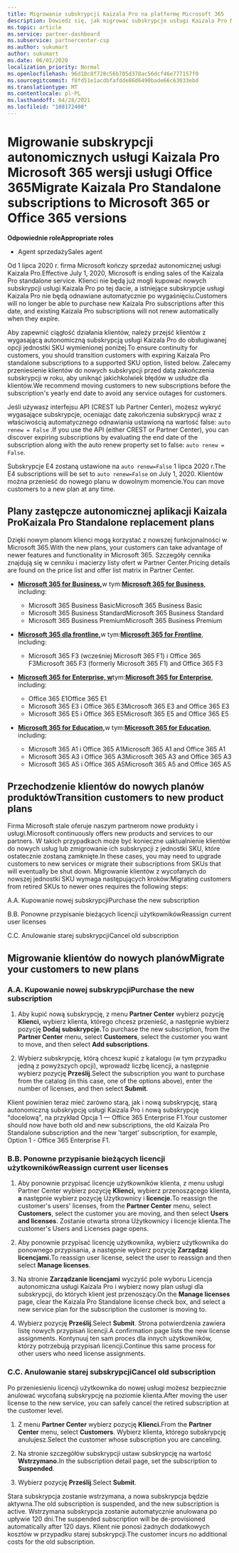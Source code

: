 ```yaml
---
title: Migrowanie subskrypcji Kaizala Pro na platformę Microsoft 365
description: Dowiedz się, jak migrować subskrypcje usługi Kaizala Pro Microsoft 365 wersji usługi Office 365. Przeczytaj ten artykuł, aby uzyskać więcej informacji na temat przechodzenia klientów.
ms.topic: article
ms.service: partner-dashboard
ms.subservice: partnercenter-csp
ms.author: sukumart
author: sukumart
ms.date: 06/01/2020
localization_priority: Normal
ms.openlocfilehash: 96d18c8f728c56b705d378ac56dcf46e777157f0
ms.sourcegitcommit: f8fd51e1acdbfafdde86d6490bade66c63033ebd
ms.translationtype: MT
ms.contentlocale: pl-PL
ms.lasthandoff: 04/28/2021
ms.locfileid: "108172408"
---
```

# <a name="migrate-kaizala-pro-standalone-subscriptions-to-microsoft-365-or-office-365-versions"></a><span data-ttu-id="6108e-104">Migrowanie subskrypcji autonomicznych usługi Kaizala Pro Microsoft 365 wersji usługi Office 365</span><span class="sxs-lookup"><span data-stu-id="6108e-104">Migrate Kaizala Pro Standalone subscriptions to Microsoft 365 or Office 365 versions</span></span>

<span data-ttu-id="6108e-105">**Odpowiednie role**</span><span class="sxs-lookup"><span data-stu-id="6108e-105">**Appropriate roles**</span></span>

- <span data-ttu-id="6108e-106">Agent sprzedaży</span><span class="sxs-lookup"><span data-stu-id="6108e-106">Sales agent</span></span>

<span data-ttu-id="6108e-107">Od 1 lipca 2020 r. firma Microsoft kończy sprzedaż autonomicznej usługi Kaizala Pro.</span><span class="sxs-lookup"><span data-stu-id="6108e-107">Effective July 1, 2020, Microsoft is ending sales of the Kaizala Pro standalone service.</span></span> <span data-ttu-id="6108e-108">Klienci nie będą już mogli kupować nowych subskrypcji usługi Kaizala Pro po tej dacie, a istniejące subskrypcje usługi Kaizala Pro nie będą odnawiane automatycznie po wygaśnięciu.</span><span class="sxs-lookup"><span data-stu-id="6108e-108">Customers will no longer be able to purchase new Kaizala Pro subscriptions after this date, and existing Kaizala Pro subscriptions will not renew automatically when they expire.</span></span>

<span data-ttu-id="6108e-109">Aby zapewnić ciągłość działania klientów, należy przejść klientów z wygasającą autonomiczną subskrypcją usługi Kaizala Pro do obsługiwanej opcji jednostki SKU wymienionej poniżej.</span><span class="sxs-lookup"><span data-stu-id="6108e-109">To ensure continuity for customers, you should transition customers with expiring Kaizala Pro standalone subscriptions to a supported SKU option, listed below.</span></span> <span data-ttu-id="6108e-110">Zalecamy przeniesienie klientów do nowych subskrypcji przed datą zakończenia subskrypcji w roku, aby uniknąć jakichkolwiek błędów w usłudze dla klientów.</span><span class="sxs-lookup"><span data-stu-id="6108e-110">We recommend moving customers to new subscriptions before the subscription's yearly end date to avoid any service outages for customers.</span></span>

<span data-ttu-id="6108e-111">Jeśli używasz interfejsu API (CREST lub Partner Center), możesz wykryć wygasające subskrypcje, oceniając datę zakończenia subskrypcji wraz z właściwością automatycznego odnawiania ustawioną na wartość false: `auto renew = False` .</span><span class="sxs-lookup"><span data-stu-id="6108e-111">If you use the API (either CREST or Partner Center), you can discover expiring subscriptions by evaluating the end date of the subscription along with the auto renew property set to false: `auto renew = False`.</span></span>

<span data-ttu-id="6108e-112">Subskrypcje E4 zostaną ustawione na `auto renew=False` 1 lipca 2020 r.</span><span class="sxs-lookup"><span data-stu-id="6108e-112">The E4 subscriptions will be set to `auto renew=False` on July 1, 2020.</span></span> <span data-ttu-id="6108e-113">Klientów można przenieść do nowego planu w dowolnym momencie.</span><span class="sxs-lookup"><span data-stu-id="6108e-113">You can move customers to a new plan at any time.</span></span>

## <a name="kaizala-pro-standalone-replacement-plans"></a><span data-ttu-id="6108e-114">Plany zastępcze autonomicznej aplikacji Kaizala Pro</span><span class="sxs-lookup"><span data-stu-id="6108e-114">Kaizala Pro Standalone replacement plans</span></span>

<span data-ttu-id="6108e-115">Dzięki nowym planom klienci mogą korzystać z nowszej funkcjonalności w Microsoft 365.</span><span class="sxs-lookup"><span data-stu-id="6108e-115">With the new plans, your customers can take advantage of newer features and functionality in Microsoft 365.</span></span> <span data-ttu-id="6108e-116">Szczegóły cennika znajdują się w cenniku i macierzy listy ofert w Partner Center.</span><span class="sxs-lookup"><span data-stu-id="6108e-116">Pricing details are found on the price list and offer list matrix in Partner Center.</span></span>

- <span data-ttu-id="6108e-117">[**Microsoft 365 for Business,**](https://www.microsoft.com/microsoft-365/compare-all-microsoft-365-products?&activetab=tab:primaryr2)w tym:</span><span class="sxs-lookup"><span data-stu-id="6108e-117">[**Microsoft 365 for Business**](https://www.microsoft.com/microsoft-365/compare-all-microsoft-365-products?&activetab=tab:primaryr2), including:</span></span>  
   - <span data-ttu-id="6108e-118">Microsoft 365 Business Basic</span><span class="sxs-lookup"><span data-stu-id="6108e-118">Microsoft 365 Business Basic</span></span>
   - <span data-ttu-id="6108e-119">Microsoft 365 Business Standard</span><span class="sxs-lookup"><span data-stu-id="6108e-119">Microsoft 365 Business Standard</span></span>
   - <span data-ttu-id="6108e-120">Microsoft 365 Business Premium</span><span class="sxs-lookup"><span data-stu-id="6108e-120">Microsoft 365 Business Premium</span></span>
    
- <span data-ttu-id="6108e-121">[**Microsoft 365 dla frontline,**](https://www.microsoft.com/microsoft-365/microsoft-365-enterprise-f3?activetab=pivot:overviewtab)w tym:</span><span class="sxs-lookup"><span data-stu-id="6108e-121">[**Microsoft 365 for Frontline**](https://www.microsoft.com/microsoft-365/microsoft-365-enterprise-f3?activetab=pivot:overviewtab), including:</span></span>
   - <span data-ttu-id="6108e-122">Microsoft 365 F3 (wcześniej Microsoft 365 F1) i Office 365 F3</span><span class="sxs-lookup"><span data-stu-id="6108e-122">Microsoft 365 F3 (formerly Microsoft 365 F1) and Office 365 F3</span></span>
    
- <span data-ttu-id="6108e-123">[**Microsoft 365 for Enterprise, w**](https://www.microsoft.com/microsoft-365/compare-microsoft-365-enterprise-plans)tym:</span><span class="sxs-lookup"><span data-stu-id="6108e-123">[**Microsoft 365 for Enterprise**](https://www.microsoft.com/microsoft-365/compare-microsoft-365-enterprise-plans), including:</span></span> 
   - <span data-ttu-id="6108e-124">Office 365 E1</span><span class="sxs-lookup"><span data-stu-id="6108e-124">Office 365 E1</span></span>
   - <span data-ttu-id="6108e-125">Microsoft 365 E3 i Office 365 E3</span><span class="sxs-lookup"><span data-stu-id="6108e-125">Microsoft 365 E3 and Office 365 E3</span></span>
   - <span data-ttu-id="6108e-126">Microsoft 365 E5 i Office 365 E5</span><span class="sxs-lookup"><span data-stu-id="6108e-126">Microsoft 365 E5 and Office 365 E5</span></span>

- <span data-ttu-id="6108e-127">[**Microsoft 365 for Education,**](https://www.microsoft.com/education/buy-license/microsoft365)w tym:</span><span class="sxs-lookup"><span data-stu-id="6108e-127">[**Microsoft 365 for Education**](https://www.microsoft.com/education/buy-license/microsoft365), including:</span></span> 
    - <span data-ttu-id="6108e-128">Microsoft 365 A1 i Office 365 A1</span><span class="sxs-lookup"><span data-stu-id="6108e-128">Microsoft 365 A1 and Office 365 A1</span></span>
    - <span data-ttu-id="6108e-129">Microsoft 365 A3 i Office 365 A3</span><span class="sxs-lookup"><span data-stu-id="6108e-129">Microsoft 365 A3 and Office 365 A3</span></span>
    - <span data-ttu-id="6108e-130">Microsoft 365 A5 i Office 365 A5</span><span class="sxs-lookup"><span data-stu-id="6108e-130">Microsoft 365 A5 and Office 365 A5</span></span>

## <a name="transition-customers-to-new-product-plans"></a><span data-ttu-id="6108e-131">Przechodzenie klientów do nowych planów produktów</span><span class="sxs-lookup"><span data-stu-id="6108e-131">Transition customers to new product plans</span></span>

<span data-ttu-id="6108e-132">Firma Microsoft stale oferuje naszym partnerom nowe produkty i usługi.</span><span class="sxs-lookup"><span data-stu-id="6108e-132">Microsoft continuously offers new products and services to our partners.</span></span> <span data-ttu-id="6108e-133">W takich przypadkach może być konieczne uaktualnienie klientów do nowych usług lub zmigrowanie ich subskrypcji z jednostki SKU, które ostatecznie zostaną zamknięte.</span><span class="sxs-lookup"><span data-stu-id="6108e-133">In these cases, you may need to upgrade customers to new services or migrate their subscriptions from SKUs that will eventually be shut down.</span></span> <span data-ttu-id="6108e-134">Migrowanie klientów z wycofanych do nowszej jednostki SKU wymaga następujących kroków:</span><span class="sxs-lookup"><span data-stu-id="6108e-134">Migrating customers from retired SKUs to newer ones requires the following steps:</span></span>

<span data-ttu-id="6108e-135">A.</span><span class="sxs-lookup"><span data-stu-id="6108e-135">A.</span></span> <span data-ttu-id="6108e-136">Kupowanie nowej subskrypcji</span><span class="sxs-lookup"><span data-stu-id="6108e-136">Purchase the new subscription</span></span>

<span data-ttu-id="6108e-137">B.</span><span class="sxs-lookup"><span data-stu-id="6108e-137">B.</span></span> <span data-ttu-id="6108e-138">Ponowne przypisanie bieżących licencji użytkowników</span><span class="sxs-lookup"><span data-stu-id="6108e-138">Reassign current user licenses</span></span>

<span data-ttu-id="6108e-139">C.</span><span class="sxs-lookup"><span data-stu-id="6108e-139">C.</span></span> <span data-ttu-id="6108e-140">Anulowanie starej subskrypcji</span><span class="sxs-lookup"><span data-stu-id="6108e-140">Cancel old subscription</span></span>


## <a name="migrate-your-customers-to-new-plans"></a><span data-ttu-id="6108e-141">Migrowanie klientów do nowych planów</span><span class="sxs-lookup"><span data-stu-id="6108e-141">Migrate your customers to new plans</span></span>

### <a name="a-purchase-the-new-subscription"></a><span data-ttu-id="6108e-142">A.</span><span class="sxs-lookup"><span data-stu-id="6108e-142">A.</span></span> <span data-ttu-id="6108e-143">Kupowanie nowej subskrypcji</span><span class="sxs-lookup"><span data-stu-id="6108e-143">Purchase the new subscription</span></span>

1. <span data-ttu-id="6108e-144">Aby kupić nową subskrypcję, z menu **Partner Center** wybierz pozycję **Klienci,** wybierz klienta, którego chcesz przenieść, a następnie wybierz pozycję **Dodaj subskrypcje.**</span><span class="sxs-lookup"><span data-stu-id="6108e-144">To purchase the new subscription, from the **Partner Center** menu, select **Customers**, select the customer you want to move, and then select **Add subscriptions**.</span></span>

2. <span data-ttu-id="6108e-145">Wybierz subskrypcję, którą chcesz kupić z katalogu (w tym przypadku jedną z powyższych opcji), wprowadź liczbę licencji, a następnie wybierz pozycję **Prześlij**.</span><span class="sxs-lookup"><span data-stu-id="6108e-145">Select the subscription you want to purchase from the catalog (in this case, one of the options above), enter the number of licenses, and then select **Submit**.</span></span>

<span data-ttu-id="6108e-146">Klient powinien teraz mieć zarówno starą, jak i nową subskrypcję, starą autonomiczną subskrypcję usługi Kaizala Pro i nową subskrypcję "docelową", na przykład Opcja 1 — Office 365 Enterprise F1.</span><span class="sxs-lookup"><span data-stu-id="6108e-146">Your customer should now have both old and new subscriptions, the old Kaizala Pro Standalone subscription and the new 'target' subscription, for example, Option 1 - Office 365 Enterprise F1.</span></span>

### <a name="b-reassign-current-user-licenses"></a><span data-ttu-id="6108e-147">B.</span><span class="sxs-lookup"><span data-stu-id="6108e-147">B.</span></span> <span data-ttu-id="6108e-148">Ponowne przypisanie bieżących licencji użytkowników</span><span class="sxs-lookup"><span data-stu-id="6108e-148">Reassign current user licenses</span></span>

1. <span data-ttu-id="6108e-149">Aby ponownie przypisać licencje użytkowników klienta, z menu usługi Partner Center wybierz pozycję **Klienci,** wybierz przenoszącego klienta, **a** następnie wybierz pozycję Użytkownicy i **licencje.**</span><span class="sxs-lookup"><span data-stu-id="6108e-149">To reassign the customer's users' licenses, from the **Partner Center** menu, select **Customers**, select the customer you are moving, and then select **Users and licenses**.</span></span> <span data-ttu-id="6108e-150">Zostanie otwarta strona Użytkownicy i licencje klienta.</span><span class="sxs-lookup"><span data-stu-id="6108e-150">The customer's Users and Licenses page opens.</span></span>

2. <span data-ttu-id="6108e-151">Aby ponownie przypisać licencję użytkownika, wybierz użytkownika do ponownego przypisania, a następnie wybierz pozycję **Zarządzaj licencjami.**</span><span class="sxs-lookup"><span data-stu-id="6108e-151">To reassign user license, select the user to reassign and then select **Manage licenses**.</span></span>

3. <span data-ttu-id="6108e-152">Na stronie **Zarządzanie licencjami** wyczyść pole wyboru Licencja autonomiczna usługi Kaizala Pro i wybierz nowy plan usługi dla subskrypcji, do których klient jest przenoszący.</span><span class="sxs-lookup"><span data-stu-id="6108e-152">On the **Manage licenses** page, clear the Kaizala Pro Standalone license check box, and select a new service plan for the subscription the customer is moving to.</span></span>

4.  <span data-ttu-id="6108e-153">Wybierz pozycję **Prześlij**.</span><span class="sxs-lookup"><span data-stu-id="6108e-153">Select **Submit**.</span></span> <span data-ttu-id="6108e-154">Strona potwierdzenia zawiera listę nowych przypisań licencji.</span><span class="sxs-lookup"><span data-stu-id="6108e-154">A confirmation page lists the new license assignments.</span></span> <span data-ttu-id="6108e-155">Kontynuuj ten sam proces dla innych użytkowników, którzy potrzebują przypisań licencji.</span><span class="sxs-lookup"><span data-stu-id="6108e-155">Continue this same process for other users who need license assignments.</span></span>

### <a name="c-cancel-old-subscription"></a><span data-ttu-id="6108e-156">C.</span><span class="sxs-lookup"><span data-stu-id="6108e-156">C.</span></span> <span data-ttu-id="6108e-157">Anulowanie starej subskrypcji</span><span class="sxs-lookup"><span data-stu-id="6108e-157">Cancel old subscription</span></span>

<span data-ttu-id="6108e-158">Po przeniesieniu licencji użytkownika do nowej usługi możesz bezpiecznie anulować wycofaną subskrypcję na poziomie klienta.</span><span class="sxs-lookup"><span data-stu-id="6108e-158">After moving the user license to the new service, you can safely cancel the retired subscription at the customer level.</span></span>

1.  <span data-ttu-id="6108e-159">Z menu **Partner Center** wybierz pozycję **Klienci.**</span><span class="sxs-lookup"><span data-stu-id="6108e-159">From the **Partner Center** menu, select **Customers**.</span></span> <span data-ttu-id="6108e-160">Wybierz klienta, którego subskrypcję anulujesz.</span><span class="sxs-lookup"><span data-stu-id="6108e-160">Select the customer whose subscription you are canceling.</span></span>

2.  <span data-ttu-id="6108e-161">Na stronie szczegółów subskrypcji ustaw subskrypcję na wartość **Wstrzymano.**</span><span class="sxs-lookup"><span data-stu-id="6108e-161">In the subscription detail page, set the subscription to **Suspended**.</span></span>

3.  <span data-ttu-id="6108e-162">Wybierz pozycję **Prześlij**.</span><span class="sxs-lookup"><span data-stu-id="6108e-162">Select **Submit**.</span></span>

<span data-ttu-id="6108e-163">Stara subskrypcja zostanie wstrzymana, a nowa subskrypcja będzie aktywna.</span><span class="sxs-lookup"><span data-stu-id="6108e-163">The old subscription is suspended, and the new subscription is active.</span></span> <span data-ttu-id="6108e-164">Wstrzymana subskrypcja zostanie automatycznie anulowana po upływie 120 dni.</span><span class="sxs-lookup"><span data-stu-id="6108e-164">The suspended subscription will be de-provisioned automatically after 120 days.</span></span> <span data-ttu-id="6108e-165">Klient nie ponosi żadnych dodatkowych kosztów w przypadku starej subskrypcji.</span><span class="sxs-lookup"><span data-stu-id="6108e-165">The customer incurs no additional costs for the old subscription.</span></span>
